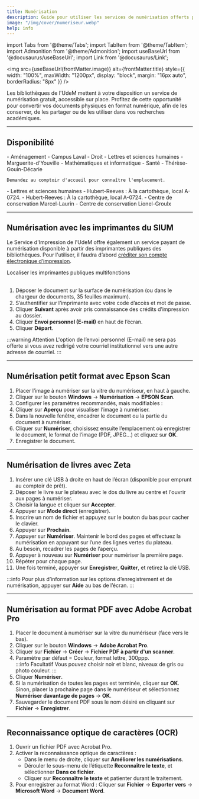 ```yaml
---
title: Numérisation
description: Guide pour utiliser les services de numérisation offerts par les bibliothèques de l'Université de Montréal.
image: "/img/cover/numeriseur.webp"
help: info
---
```


import Tabs from '@theme/Tabs';
import TabItem from '@theme/TabItem';
import Admonition from '@theme/Admonition';
import useBaseUrl from '@docusaurus/useBaseUrl';
import Link from '@docusaurus/Link';

<img 
  src={useBaseUrl(frontMatter.image)} 
  alt={frontMatter.title} 
  style={{
    width: "100%",
    maxWidth: "1200px",
    display: "block",
    margin: "16px auto",
    borderRadius: "8px"
  }} 
/>

Les bibliothèques de l'UdeM mettent à votre disposition un service de numérisation gratuit, accessible sur place. Profitez de cette opportunité pour convertir vos documents physiques en format numérique, afin de les conserver, de les partager ou de les utiliser dans vos recherches académiques.

---

## Disponibilité

<Tabs groupId="numérisation-disponibilité">
  <TabItem value="petit-format" label="Petit format">
    - Aménagement  
    - Campus Laval  
    - Droit  
    - Lettres et sciences humaines  
    - Marguerite-d'Youville  
    - Mathématiques et informatique  
    - Santé  
    - Thérèse-Gouin-Décarie  

    Demandez au comptoir d'accueil pour connaître l'emplacement.
  </TabItem>

  <TabItem value="livres" label="Livres">
    - Lettres et sciences humaines
  </TabItem>

  <TabItem value="moyen-format" label="Moyen format">
    - Hubert-Reeves : À la cartothèque, local A-0724.
  </TabItem>

  <TabItem value="grand-format" label="Grand format">
    - Hubert-Reeves : À la cartothèque, local A-0724.  
    - Centre de conservation Marcel-Laurin
  </TabItem>

  <TabItem value="microformes" label="Microformes">
    - Centre de conservation Lionel-Groulx
  </TabItem>
</Tabs>

---

## Numérisation avec les imprimantes du SIUM

Le Service d'Impression de l'UdeM offre également un service payant de numérisation disponible à partir des imprimantes publiques des bibliothèques. Pour l'utiliser, il faudra d’abord [créditer son compte électronique d’impression](https://sium.umontreal.ca/compte-cei.html).

<Link to="https://sium.umontreal.ca/imprimantes.html" className="button button--secondary">
  Localiser les imprimantes publiques multifonctions
</Link>

<br/>
<br/>

1. Déposer le document sur la surface de numérisation (ou dans le chargeur de documents, 35 feuilles maximum).  
2. S’authentifier sur l’imprimante avec votre code d’accès et mot de passe.  
3. Cliquer **Suivant** après avoir pris connaissance des crédits d’impression au dossier.  
4. Cliquer **Envoi personnel (E-mail)** en haut de l’écran.  
5. Cliquer **Départ**.  

:::warning Attention
L'option de l’envoi personnel (E-mail) ne sera pas offerte si vous avez redirigé votre courriel institutionnel vers une autre adresse de courriel.
:::

---

## Numérisation petit format avec Epson Scan

1. Placer l’image à numériser sur la vitre du numériseur, en haut à gauche.  
2. Cliquer sur le bouton **Windows** → **Numérisation** → **EPSON Scan**.  
3. Configurer les paramètres recommandés, mais modifiables :  
4. Cliquer sur **Aperçu** pour visualiser l’image à numériser.  
5. Dans la nouvelle fenêtre, encadrer le document ou la partie du document à numériser.  
6. Cliquer sur **Numériser**, choisissez ensuite l’emplacement où enregistrer le document, le format de l’image (PDF, JPEG...) et cliquez sur **OK**.  
7. Enregistrer le document.

---

## Numérisation de livres avec Zeta

1. Insérer une clé USB à droite en haut de l’écran (disponible pour emprunt au comptoir de prêt).  
2. Déposer le livre sur le plateau avec le dos du livre au centre et l'ouvrir aux pages à numériser.  
3. Choisir la langue et cliquer sur **Accepter**.  
4. Appuyer sur **Mode direct** (enregistrer).  
5. Inscrire un nom de fichier et appuyez sur le bouton du bas pour cacher le clavier.  
6. Appuyer sur **Prochain**.  
7. Appuyer sur **Numériser**. Maintenir le bord des pages et effectuez la numérisation en appuyant sur l’une des lignes vertes du plateau.  
8. Au besoin, recadrer les pages de l’aperçu.  
9. Appuyer à nouveau sur **Numériser** pour numériser la première page.  
10. Répéter pour chaque page.  
11. Une fois terminé, appuyer sur **Enregistrer**, **Quitter**, et retirez la clé USB.  

:::info
Pour plus d’information sur les options d’enregistrement et de numérisation, appuyer sur **Aide** au bas de l’écran.
:::

---

## Numérisation au format PDF avec Adobe Acrobat Pro

1. Placer le document à numériser sur la vitre du numériseur (face vers le bas).  
2. Cliquer sur le bouton **Windows** → **Adobe Acrobat Pro**.  
3. Cliquer sur **Fichier** → **Créer** → **Fichier PDF à partir d'un scanner**.  
4. Paramètre par défaut = Couleur, format lettre, 300ppp.  
   :::info Facultatif
   Vous pouvez choisir noir et blanc, niveaux de gris ou photo couleur.
   :::
5. Cliquer **Numériser**.  
6. Si la numérisation de toutes les pages est terminée, cliquer sur **OK**. Sinon, placer la prochaine page dans le numériseur et sélectionnez **Numériser davantage de pages** → **OK**.  
7. Sauvegarder le document PDF sous le nom désiré en cliquant sur **Fichier** → **Enregistrer**.

---

## Reconnaissance optique de caractères (OCR)

1. Ouvrir un fichier PDF avec Acrobat Pro.  
2. Activer la reconnaissance optique de caractères :  
   - Dans le menu de droite, cliquer sur **Améliorer les numérisations**.  
   - Dérouler le sous-menu de l’étiquette **Reconnaître le texte**, et sélectionner **Dans ce fichier**.  
   - Cliquer sur **Reconnaître le texte** et patienter durant le traitement.  
3. Pour enregistrer au format Word : Cliquer sur **Fichier** → **Exporter vers** → **Microsoft Word** → **Document Word**.